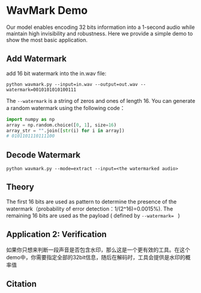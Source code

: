 # WavMark Demo

Our model enables encoding 32 bits information into a 1-second audio while maintain high invisibility and  robustness. Here we provide a simple demo to show the most basic application.



## Add Watermark

add 16 bit watermark into the in.wav file: 

`python wavmark.py --input=in.wav --output=out.wav --watermark=0010101010100111`



The `--watermark`   is a string of zeros and ones of length 16. You can generate a random watermark using the following code：

```python
import numpy as np
array = np.random.choice([0, 1], size=16)
array_str = "".join([str(i) for i in array])
# 0101101110111100
```



## Decode Watermark

`python wavmark.py --mode=extract --input=<the watermarked audio>`





## Theory



The first 16 bits are used as pattern to determine the presence of the watermark（probability of error detection：1/(2^16)=0.0015%).  The remaining 16 bits are used as the payload ( defined by `--watermark= ` )







## Application 2: Verification

如果你只想来判断一段声音是否包含水印，那么这是一个更有效的工具。在这个demo中，你需要指定全部的32bit信息，随后在解码时，工具会提供是水印的概率值











## Citation

```
```

